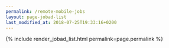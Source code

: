 ```yaml
---
permalink: /remote-mobile-jobs
layout: page-jobad-list
last_modified_at: 2018-07-25T19:33:16+0200
---
```

{% include render_jobad_list.html permalink=page.permalink %}
